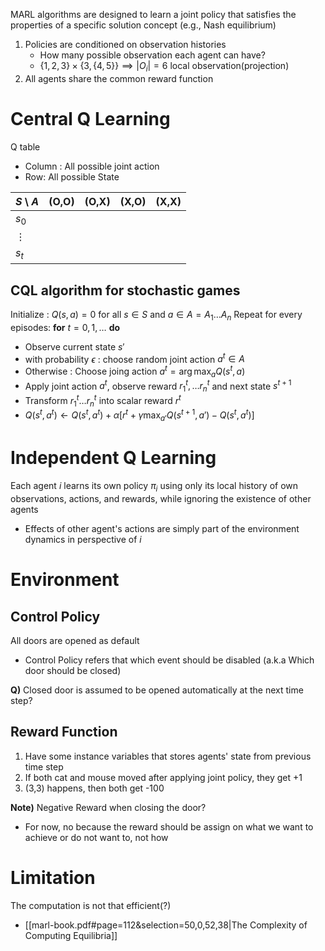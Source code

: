 MARL algorithms are designed to learn a joint policy that satisfies the properties of a specific solution concept (e.g., Nash equilibrium)

1. Policies are conditioned on observation histories
	- How many possible observation each agent can have?
	- $\{ 1,2,3 \}\times \{ 3, \{ 4,5 \} \}\implies |O_{i}|=6$ local observation(projection)
2. All agents share the common reward function

# Central Q Learning
Q table
- Column : All possible joint action
- Row: All possible State

| $S$ \ $A$ | (O,O) | (O,X) | (X,O) | (X,X) |
| --------- | ----- | ----- | ----- | ----- |
| $s_{0}$   |       |       |       |       |
| $\vdots$  |       |       |       |       |
| $s_t$     |       |       |       |       |

## CQL algorithm for stochastic games
Initialize : $Q(s,a)=0$ for all $s\in S$ and $a\in A=A_{1}\dots A_{n}$
Repeat for every episodes:
**for** $t=0,1,\dots$ **do**
- Observe current state $s'$
- with probability $\epsilon$ : choose random joint action $a^{t}\in A$
- Otherwise : Choose joing action $a^{t}=\arg\max_{a}Q(s^{t}, a)$
- Apply joint action $a^{t}$, observe reward $r^{t}_{1}, \dots r^{t}_{n}$ and next state $s^{t+1}$
- Transform $r^{t}_{1}\dots r^{t}_{n}$ into scalar reward $r^{t}$
- $Q(s^{t}, a^{t})\leftarrow Q(s^{t}, a^{t})+\alpha[r^{t}+\gamma\displaystyle\max_{a'}Q(s^{t+1}, a')-Q(s^{t}, a^{t})]$

# Independent Q Learning
Each agent $i$ learns its own policy $\pi_{i}$ using only its local history of own observations, actions, and rewards, while ignoring the existence of other agents
- Effects of other agent's actions are simply part of the environment dynamics in perspective of $i$



# Environment
## Control Policy
All doors are opened as default
- Control Policy refers that which event should be disabled (a.k.a Which door should be closed)

**Q)** Closed door is assumed to be opened automatically at the next time step?

## Reward Function
1. Have some instance variables that stores agents' state from previous time step
2. If both cat and mouse moved after applying joint policy, they get +1
3. (3,3) happens, then both get -100

**Note)**
Negative Reward when closing the door?
- For now, no because the reward should be assign on what we want to achieve or do not want to, not how

# Limitation
The computation is not that efficient(?)
- [[marl-book.pdf#page=112&selection=50,0,52,38|The Complexity of Computing Equilibria]]



